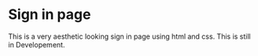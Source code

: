 # Sign in page

This is a very aesthetic looking sign in page using html and css. This is still in Developement.
